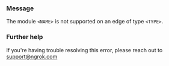 
### Message
The module <code>&lt;NAME&gt;</code> is not supported on an edge of type <code>&lt;TYPE&gt;</code>.

### Further help
If you're having trouble resolving this error, please reach out to [support@ngrok.com](mailto:support@ngrok.com?subject=Help%20with%20ERR_NGROK_7021)

